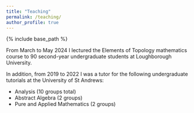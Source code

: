 ```yaml
---
title: "Teaching"
permalink: /teaching/
author_profile: true
---
```

{% include base_path %}


From March to May 2024 I lectured the Elements of Topology mathematics course to 90 second-year undergraduate students at Loughborough University.  

In addition, from 2019 to 2022 I was a tutor for the following undergraduate tutorials at the University of St Andrews: 

- Analysis (10 groups total)
- Abstract Algebra (2 groups)
- Pure and Applied Mathematics (2 groups)

